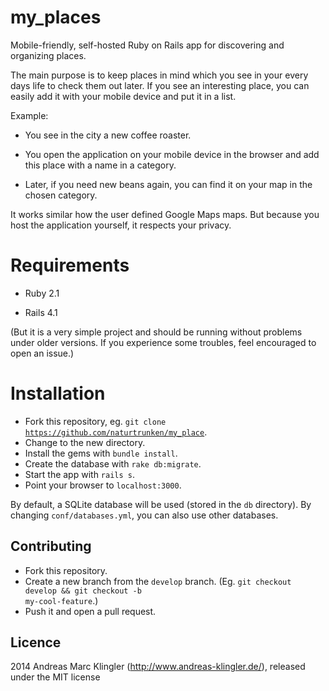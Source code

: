 my_places
=========

Mobile-friendly, self-hosted Ruby on Rails app for discovering and organizing places.

The main purpose is to keep places in mind which you see in your every days
life to check them out later. If you see an interesting place, you can easily
add it with your mobile device and put it in a list.

Example:

* You see in the city a new coffee roaster.

* You open the application on your mobile device in the browser and add this
  place with a name in a category.

* Later, if you need new beans again, you can find it on your map in the
  chosen category.

It works similar how the user defined Google Maps maps. But because you host
the application yourself, it respects your privacy.


Requirements
============

* Ruby 2.1

* Rails 4.1

(But it is a very simple project and should be running without problems under older versions.
If you experience some troubles, feel encouraged to open an issue.)

Installation
============

* Fork this repository, eg. <code>git clone https://github.com/naturtrunken/my_place</code>.
* Change to the new directory.
* Install the gems with <code>bundle install</code>.
* Create the database with <code>rake db:migrate</code>.
* Start the app with <code>rails s</code>.
* Point your browser to <code>localhost:3000</code>.

By default, a SQLite database will be used (stored in the <code>db</code> directory).
By changing <code>conf/databases.yml</code>, you can also use other databases.


## Contributing

* Fork this repository.
* Create a new branch from the <code>develop</code> branch. (Eg. <code>git checkout develop && git checkout -b my-cool-feature</code>.)
* Push it and open a pull request.

## Licence

2014 Andreas Marc Klingler (http://www.andreas-klingler.de/),
released under the MIT license

